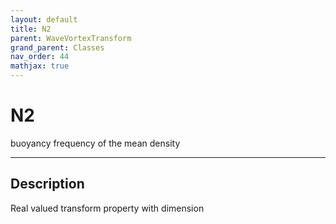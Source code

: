 ```yaml
---
layout: default
title: N2
parent: WaveVortexTransform
grand_parent: Classes
nav_order: 44
mathjax: true
---
```


#  N2

buoyancy frequency of the mean density


---

## Description
Real valued transform property with dimension 